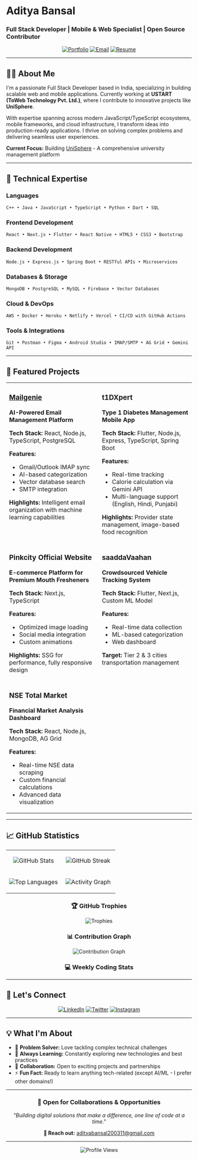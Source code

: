 # Aditya Bansal

### Full Stack Developer | Mobile & Web Specialist | Open Source Contributor

<div align="center">
  
[![Portfolio](https://img.shields.io/badge/Portfolio-aditya--bansal.tech-4285F4?style=for-the-badge&logo=google-chrome&logoColor=white)](https://aditya-bansal.tech/)
[![Email](https://img.shields.io/badge/Email-adityabansal200311%40gmail.com-EA4335?style=for-the-badge&logo=gmail&logoColor=white)](mailto:adityabansal200311@gmail.com)
[![Resume](https://img.shields.io/badge/Resume-View%20PDF-0077B5?style=for-the-badge&logo=adobe-acrobat-reader&logoColor=white)](https://drive.google.com/file/d/1r6uKU6sIzTid9m__c_WF0r3761y7OVOc/view?usp=sharing)

</div>

---

## 👨‍💻 About Me

I'm a passionate Full Stack Developer based in India, specializing in building scalable web and mobile applications. Currently working at **USTART (ToWeb Technology Pvt. Ltd.)**, where I contribute to innovative projects like **UniSphere**.

With expertise spanning across modern JavaScript/TypeScript ecosystems, mobile frameworks, and cloud infrastructure, I transform ideas into production-ready applications. I thrive on solving complex problems and delivering seamless user experiences.

**Current Focus:** Building [UniSphere](https://unisphere.bmu.edu.in/) - A comprehensive university management platform

---

## 🚀 Technical Expertise

### Languages
```
C++ • Java • JavaScript • TypeScript • Python • Dart • SQL
```

### Frontend Development
```
React • Next.js • Flutter • React Native • HTML5 • CSS3 • Bootstrap
```

### Backend Development
```
Node.js • Express.js • Spring Boot • RESTful APIs • Microservices
```

### Databases & Storage
```
MongoDB • PostgreSQL • MySQL • Firebase • Vector Databases
```

### Cloud & DevOps
```
AWS • Docker • Heroku • Netlify • Vercel • CI/CD with GitHub Actions
```

### Tools & Integrations
```
Git • Postman • Figma • Android Studio • IMAP/SMTP • AG Grid • Gemini API
```

---

## 💼 Featured Projects

<table>
<tr>
<td width="50%" valign="top">

### [Mailgenie](https://mailgenie.aditya-bansal.tech)
**AI-Powered Email Management Platform**

**Tech Stack:** React, Node.js, TypeScript, PostgreSQL

**Features:**
- Gmail/Outlook IMAP sync
- AI-based categorization
- Vector database search
- SMTP integration

**Highlights:** Intelligent email organization with machine learning capabilities

</td>
<td width="50%" valign="top">

### t1DXpert
**Type 1 Diabetes Management Mobile App**

**Tech Stack:** Flutter, Node.js, Express, TypeScript, Spring Boot

**Features:**
- Real-time tracking
- Calorie calculation via Gemini API
- Multi-language support (English, Hindi, Punjabi)

**Highlights:** Provider state management, image-based food recognition

</td>
</tr>
<tr>
<td width="50%" valign="top">

### Pinkcity Official Website
**E-commerce Platform for Premium Mouth Fresheners**

**Tech Stack:** Next.js, TypeScript

**Features:**
- Optimized image loading
- Social media integration
- Custom animations

**Highlights:** SSG for performance, fully responsive design

</td>
<td width="50%" valign="top">

### saaddaVaahan
**Crowdsourced Vehicle Tracking System**

**Tech Stack:** Flutter, Next.js, Custom ML Model

**Features:**
- Real-time data collection
- ML-based categorization
- Web dashboard

**Target:** Tier 2 & 3 cities transportation management

</td>
</tr>
<tr>
<td width="50%" valign="top">

### NSE Total Market
**Financial Market Analysis Dashboard**

**Tech Stack:** React, Node.js, MongoDB, AG Grid

**Features:**
- Real-time NSE data scraping
- Custom financial calculations
- Advanced data visualization

</td>
<td width="50%" valign="top">

</td>
</tr>
</table>

---

## 📈 GitHub Statistics

<div align="center">

<table>
<tr>
<td width="50%" align="center">
  
![GitHub Stats](https://github-readme-stats.vercel.app/api?username=simplyaditya&show_icons=true&locale=en&theme=radical&hide_border=true&include_all_commits=true&count_private=true)

</td>
<td width="50%" align="center">

![GitHub Streak](https://github-readme-streak-stats.herokuapp.com/?user=simplyaditya&theme=radical&hide_border=true)

</td>
</tr>
<tr>
<td width="50%" align="center">

![Top Languages](https://github-readme-stats.vercel.app/api/top-langs?username=simplyaditya&show_icons=true&locale=en&layout=compact&theme=radical&hide_border=true&langs_count=8)

</td>
<td width="50%" align="center">

![Activity Graph](https://github-readme-activity-graph.vercel.app/graph?username=simplyaditya&theme=redical&hide_border=true&area=true)

</td>
</tr>
</table>

### 🏆 GitHub Trophies

![Trophies](https://github-profile-trophy.vercel.app/?username=simplyaditya&theme=radical&no-frame=true&no-bg=true&row=1&column=7)

### 📊 Contribution Graph

![Contribution Graph](https://github-readme-activity-graph.vercel.app/graph?username=simplyaditya&bg_color=141321&color=ff0068&line=ff0068&point=ffffff&area=true&hide_border=true)

### 💻 Weekly Coding Stats

<!--START_SECTION:waka-->
<!--END_SECTION:waka-->

</div>

---

## 🤝 Let's Connect

<div align="center">

[![LinkedIn](https://img.shields.io/badge/LinkedIn-Connect-0077B5?style=for-the-badge&logo=linkedin&logoColor=white)](https://www.linkedin.com/in/aditya-bansal-developer)
[![Twitter](https://img.shields.io/badge/Twitter-Follow-1DA1F2?style=for-the-badge&logo=twitter&logoColor=white)](https://twitter.com/its_my_tweetz)
[![Instagram](https://img.shields.io/badge/Instagram-Follow-E4405F?style=for-the-badge&logo=instagram&logoColor=white)](https://instagram.com/imadityabansal)

</div>

---

## 💡 What I'm About

- 🎯 **Problem Solver:** Love tackling complex technical challenges
- 🌱 **Always Learning:** Constantly exploring new technologies and best practices
- 🤝 **Collaboration:** Open to exciting projects and partnerships
- ⚡ **Fun Fact:** Ready to learn anything tech-related (except AI/ML - I prefer other domains!)

---

<div align="center">

### 💬 Open for Collaborations & Opportunities

*"Building digital solutions that make a difference, one line of code at a time."*

**📧 Reach out:** adityabansal200311@gmail.com

</div>

---

<div align="center">
  <img src="https://komarev.com/ghpvc/?username=simplyaditya&label=Profile%20Views&color=0e75b6&style=flat" alt="Profile Views" />
</div>
